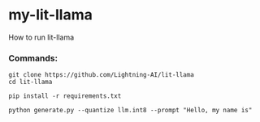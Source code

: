 # my-lit-llama
How to run lit-llama

### Commands:

```
git clone https://github.com/Lightning-AI/lit-llama
cd lit-llama
```
```
pip install -r requirements.txt
```

```
python generate.py --quantize llm.int8 --prompt "Hello, my name is"
```

